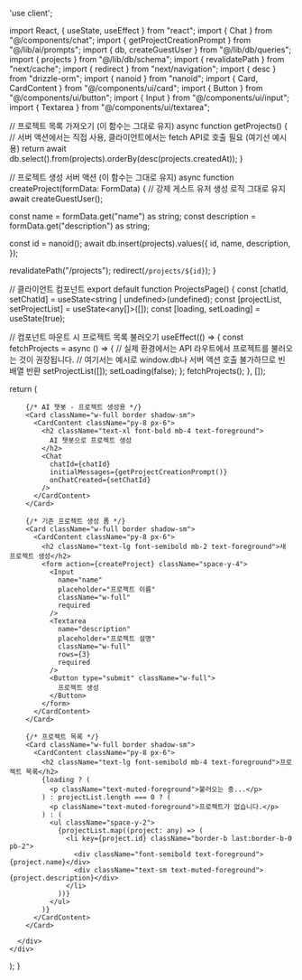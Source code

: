 'use client';

import React, { useState, useEffect } from "react";
import { Chat } from "@/components/chat";
import { getProjectCreationPrompt } from "@/lib/ai/prompts";
import { db, createGuestUser } from "@/lib/db/queries";
import { projects } from "@/lib/db/schema";
import { revalidatePath } from "next/cache";
import { redirect } from "next/navigation";
import { desc } from "drizzle-orm";
import { nanoid } from "nanoid";
import { Card, CardContent } from "@/components/ui/card";
import { Button } from "@/components/ui/button";
import { Input } from "@/components/ui/input";
import { Textarea } from "@/components/ui/textarea";

// 프로젝트 목록 가져오기 (이 함수는 그대로 유지)
async function getProjects() {
  // 서버 액션에서는 직접 사용, 클라이언트에서는 fetch API로 호출 필요 (여기선 예시용)
  return await db.select().from(projects).orderBy(desc(projects.createdAt));
}

// 프로젝트 생성 서버 액션 (이 함수는 그대로 유지)
async function createProject(formData: FormData) {
  // 강제 게스트 유저 생성 로직 그대로 유지
  await createGuestUser();

  const name = formData.get("name") as string;
  const description = formData.get("description") as string;

  const id = nanoid();
  await db.insert(projects).values({
    id,
    name,
    description,
  });

  revalidatePath("/projects");
  redirect(`/projects/${id}`);
}

// 클라이언트 컴포넌트
export default function ProjectsPage() {
  const [chatId, setChatId] = useState<string | undefined>(undefined);
  const [projectList, setProjectList] = useState<any[]>([]);
  const [loading, setLoading] = useState(true);

  // 컴포넌트 마운트 시 프로젝트 목록 불러오기
  useEffect(() => {
    const fetchProjects = async () => {
      // 실제 환경에서는 API 라우트에서 프로젝트를 불러오는 것이 권장됩니다.
      // 여기서는 예시로 window.db나 서버 액션 호출 불가하므로 빈 배열 반환
      setProjectList([]);
      setLoading(false);
    };
    fetchProjects();
  }, []);

  return (
    <div className="flex flex-col items-center min-h-screen bg-background px-4 py-12">
      <div className="w-full max-w-2xl space-y-8">

        {/* AI 챗봇 - 프로젝트 생성용 */}
        <Card className="w-full border shadow-sm">
          <CardContent className="py-8 px-6">
            <h2 className="text-xl font-bold mb-4 text-foreground">
              AI 챗봇으로 프로젝트 생성
            </h2>
            <Chat
              chatId={chatId}
              initialMessages={getProjectCreationPrompt()}
              onChatCreated={setChatId}
            />
          </CardContent>
        </Card>

        {/* 기존 프로젝트 생성 폼 */}
        <Card className="w-full border shadow-sm">
          <CardContent className="py-8 px-6">
            <h2 className="text-lg font-semibold mb-2 text-foreground">새 프로젝트 생성</h2>
            <form action={createProject} className="space-y-4">
              <Input
                name="name"
                placeholder="프로젝트 이름"
                className="w-full"
                required
              />
              <Textarea
                name="description"
                placeholder="프로젝트 설명"
                className="w-full"
                rows={3}
                required
              />
              <Button type="submit" className="w-full">
                프로젝트 생성
              </Button>
            </form>
          </CardContent>
        </Card>

        {/* 프로젝트 목록 */}
        <Card className="w-full border shadow-sm">
          <CardContent className="py-8 px-6">
            <h2 className="text-lg font-semibold mb-4 text-foreground">프로젝트 목록</h2>
            {loading ? (
              <p className="text-muted-foreground">불러오는 중...</p>
            ) : projectList.length === 0 ? (
              <p className="text-muted-foreground">프로젝트가 없습니다.</p>
            ) : (
              <ul className="space-y-2">
                {projectList.map((project: any) => (
                  <li key={project.id} className="border-b last:border-b-0 pb-2">
                    <div className="font-semibold text-foreground">{project.name}</div>
                    <div className="text-sm text-muted-foreground">{project.description}</div>
                  </li>
                ))}
              </ul>
            )}
          </CardContent>
        </Card>

      </div>
    </div>
  );
}
